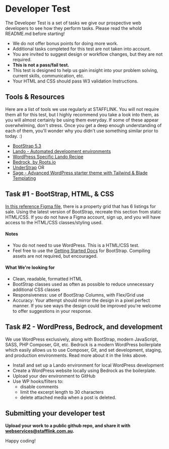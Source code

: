 # Developer Test

The Developer Test is a set of tasks we give our prospective web developers to see how they perform tasks. Please read the whold README.md before starting!

- We do not offer bonus points for doing more work.
- Additional tasks completed for this test are not taken into account.
- You are invited to suggest design or workflow changes, but they are not required.
- **This is not a pass/fail test.**
- This test is designed to help us gain insight into your problem solving, current skills, communication, etc.
- Your HTML and CSS should pass W3 validation Instructions.

## Tools & Resources

Here are a list of tools we use regularly at STAFFLINK. You will not require them all for this test, but I highly recommend you take a look into them, as you will almost certainly be using them everyday. If some of these appear overwhelming, don't stress. Once you get a deep enough understanding of each of them, you'll wonder why you didn't use something similar prior to today. :)

- [BootStrap 5.3](https://getbootstrap.com/)
- [Lando - Automated development environments](https://lando.dev/)
- [WordPress Specific Lando Recipe](https://docs.lando.dev/wordpress/)
- [Bedrock, by Roots.io](https://roots.io/bedrock/)
- [UnderStrap](https://github.com/understrap/understrap) OR
- [Sage - Advanced WordPress starter theme with Tailwind & Blade Templating](https://github.com/roots/sage)

## Task #1 - BootStrap, HTML, & CSS

[In this reference Figma file](https://www.figma.com/file/tGN4FqmtUOE7dvnEs9gYO9/Developer-Test-1.0?type=design&mode=design), there is a property grid that has 6 listings for sale. Using the latest version of BootStrap, recreate this section from static HTML/CSS. If you do not have a Figma account, sign up, and you will have access to the HTML/CSS classes/styling used.

#### Notes

- You do not need to use WordPress. This is a HTML/CSS test.
- Feel free to use the [Getting Started Docs](https://getbootstrap.com/docs/5.3/getting-started/introduction/) for BootStrap. Compiling assets are not required, but encouraged.

#### What We're looking for

- Clean, readable, formatted HTML
- BootStrap classes used as often as possible to reduce unnecessary additional CSS classes
- Responsiveness: use of BootStrap Columns, with Flex/Grid use
- Accuracy: Your attempt should mirror the design in a pixel perfect manner. If you see ways the design could be improved you're welcome to offer suggestions in your response.

## Task #2 - WordPress, Bedrock, and development

We use WordPress exclusively, along with BootStrap, modern JavaScript, SASS, PHP Composer, Git, etc. Bedrock is a modern WordPress boilerplate which easily allows us to use Composer, Git, and set development, staging, and production environments. Read more about it in the links above.

- Install and set up a Lando environment for local WordPress development
- Create a WordPress website locally using Bedrock as the boilerplate.
- Upload your dev environment to GitHub
- Use WP hooks/filters to:
  - disable comments
  - limit the excerpt length to 30 characters
  - delete attached media when a post is deleted.
 
## Submitting your developer test

**Upload your work to a public github repo, and share it with webservices@stafflink.com.au.**

Happy coding!
